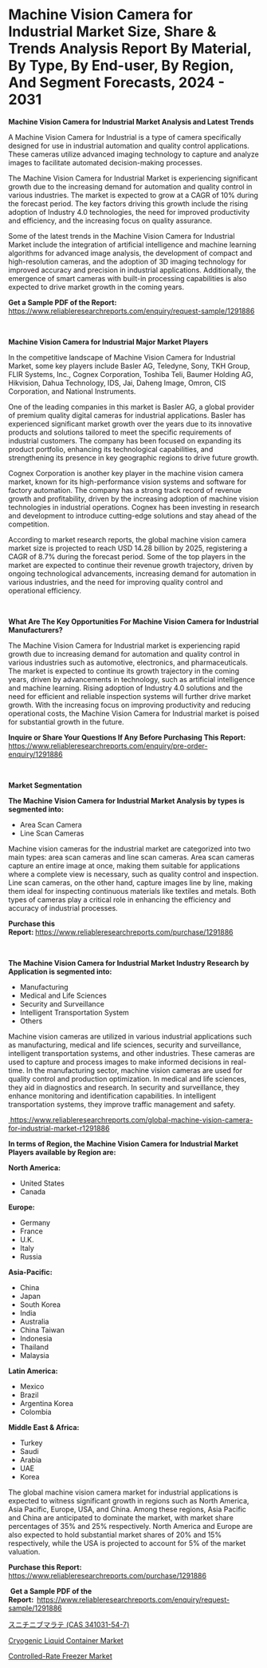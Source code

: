 <p><h1>Machine Vision Camera for Industrial Market Size, Share & Trends Analysis Report By Material, By Type, By End-user, By Region, And Segment Forecasts, 2024 - 2031</h1></p><p><strong>Machine Vision Camera for Industrial Market Analysis and Latest Trends</strong></p>
<p><p>A Machine Vision Camera for Industrial is a type of camera specifically designed for use in industrial automation and quality control applications. These cameras utilize advanced imaging technology to capture and analyze images to facilitate automated decision-making processes.</p><p>The Machine Vision Camera for Industrial Market is experiencing significant growth due to the increasing demand for automation and quality control in various industries. The market is expected to grow at a CAGR of 10% during the forecast period. The key factors driving this growth include the rising adoption of Industry 4.0 technologies, the need for improved productivity and efficiency, and the increasing focus on quality assurance.</p><p>Some of the latest trends in the Machine Vision Camera for Industrial Market include the integration of artificial intelligence and machine learning algorithms for advanced image analysis, the development of compact and high-resolution cameras, and the adoption of 3D imaging technology for improved accuracy and precision in industrial applications. Additionally, the emergence of smart cameras with built-in processing capabilities is also expected to drive market growth in the coming years.</p></p>
<p><strong>Get a Sample PDF of the Report:&nbsp;</strong> <a href="https://www.reliableresearchreports.com/enquiry/request-sample/1291886">https://www.reliableresearchreports.com/enquiry/request-sample/1291886</a></p>
<p>&nbsp;</p>
<p><strong>Machine Vision Camera for Industrial Major Market Players</strong></p>
<p><p>In the competitive landscape of Machine Vision Camera for Industrial Market, some key players include Basler AG, Teledyne, Sony, TKH Group, FLIR Systems, Inc., Cognex Corporation, Toshiba Teli, Baumer Holding AG, Hikvision, Dahua Technology, IDS, Jai, Daheng Image, Omron, CIS Corporation, and National Instruments.</p><p>One of the leading companies in this market is Basler AG, a global provider of premium quality digital cameras for industrial applications. Basler has experienced significant market growth over the years due to its innovative products and solutions tailored to meet the specific requirements of industrial customers. The company has been focused on expanding its product portfolio, enhancing its technological capabilities, and strengthening its presence in key geographic regions to drive future growth.</p><p>Cognex Corporation is another key player in the machine vision camera market, known for its high-performance vision systems and software for factory automation. The company has a strong track record of revenue growth and profitability, driven by the increasing adoption of machine vision technologies in industrial operations. Cognex has been investing in research and development to introduce cutting-edge solutions and stay ahead of the competition.</p><p>According to market research reports, the global machine vision camera market size is projected to reach USD 14.28 billion by 2025, registering a CAGR of 8.7% during the forecast period. Some of the top players in the market are expected to continue their revenue growth trajectory, driven by ongoing technological advancements, increasing demand for automation in various industries, and the need for improving quality control and operational efficiency.</p></p>
<p>&nbsp;</p>
<p><strong>What Are The Key Opportunities For Machine Vision Camera for Industrial Manufacturers?</strong></p>
<p><p>The Machine Vision Camera for Industrial market is experiencing rapid growth due to increasing demand for automation and quality control in various industries such as automotive, electronics, and pharmaceuticals. The market is expected to continue its growth trajectory in the coming years, driven by advancements in technology, such as artificial intelligence and machine learning. Rising adoption of Industry 4.0 solutions and the need for efficient and reliable inspection systems will further drive market growth. With the increasing focus on improving productivity and reducing operational costs, the Machine Vision Camera for Industrial market is poised for substantial growth in the future.</p></p>
<p><strong>Inquire or Share Your Questions If Any Before Purchasing This Report:</strong> <a href="https://www.reliableresearchreports.com/enquiry/pre-order-enquiry/1291886">https://www.reliableresearchreports.com/enquiry/pre-order-enquiry/1291886</a></p>
<p>&nbsp;</p>
<p><strong>Market Segmentation</strong></p>
<p><strong>The Machine Vision Camera for Industrial Market Analysis by types is segmented into:</strong></p>
<p><ul><li>Area Scan Camera</li><li>Line Scan Cameras</li></ul></p>
<p><p>Machine vision cameras for the industrial market are categorized into two main types: area scan cameras and line scan cameras. Area scan cameras capture an entire image at once, making them suitable for applications where a complete view is necessary, such as quality control and inspection. Line scan cameras, on the other hand, capture images line by line, making them ideal for inspecting continuous materials like textiles and metals. Both types of cameras play a critical role in enhancing the efficiency and accuracy of industrial processes.</p></p>
<p><strong>Purchase this Report:&nbsp;</strong><a href="https://www.reliableresearchreports.com/purchase/1291886">https://www.reliableresearchreports.com/purchase/1291886</a></p>
<p>&nbsp;</p>
<p><strong>The Machine Vision Camera for Industrial Market Industry Research by Application is segmented into:</strong></p>
<p><ul><li>Manufacturing</li><li>Medical and Life Sciences</li><li>Security and Surveillance</li><li>Intelligent Transportation System</li><li>Others</li></ul></p>
<p><p>Machine vision cameras are utilized in various industrial applications such as manufacturing, medical and life sciences, security and surveillance, intelligent transportation systems, and other industries. These cameras are used to capture and process images to make informed decisions in real-time. In the manufacturing sector, machine vision cameras are used for quality control and production optimization. In medical and life sciences, they aid in diagnostics and research. In security and surveillance, they enhance monitoring and identification capabilities. In intelligent transportation systems, they improve traffic management and safety.</p></p>
<p><a href="https://www.reliableresearchreports.com/global-machine-vision-camera-for-industrial-market-r1291886">&nbsp;https://www.reliableresearchreports.com/global-machine-vision-camera-for-industrial-market-r1291886</a></p>
<p><strong>In terms of Region, the Machine Vision Camera for Industrial Market Players available by Region are:</strong></p>
<p>
    <p> <strong> North America: </strong>
        <ul>
            <li>United States</li>
            <li>Canada</li>
        </ul>
        </p> 
    <p> <strong> Europe: </strong>
        <ul>
            <li>Germany</li>
            <li>France</li>
            <li>U.K.</li>
            <li>Italy</li>
            <li>Russia</li>
        </ul>
        </p> 
    <p> <strong> Asia-Pacific: </strong>
        <ul>
            <li>China</li>
            <li>Japan</li>
            <li>South Korea</li>
            <li>India</li>
            <li>Australia</li>
            <li>China Taiwan</li>
            <li>Indonesia</li>
            <li>Thailand</li>
            <li>Malaysia</li>
        </ul>
        </p> 
    <p> <strong> Latin America: </strong>
        <ul>
            <li>Mexico</li>
            <li>Brazil</li>
            <li>Argentina Korea</li>
            <li>Colombia</li>
        </ul>
        </p> 
    <p> <strong> Middle East & Africa: </strong>
        <ul>
            <li>Turkey</li>
            <li>Saudi</li>
            <li>Arabia</li>
            <li>UAE</li>
            <li>Korea</li>
        </ul>
    </p>
    </p>
<p><p>The global machine vision camera market for industrial applications is expected to witness significant growth in regions such as North America, Asia Pacific, Europe, USA, and China. Among these regions, Asia Pacific and China are anticipated to dominate the market, with market share percentages of 35% and 25% respectively. North America and Europe are also expected to hold substantial market shares of 20% and 15% respectively, while the USA is projected to account for 5% of the market valuation.</p></p>
<p><strong>Purchase this Report: </strong><a href="https://www.reliableresearchreports.com/purchase/1291886">https://www.reliableresearchreports.com/purchase/1291886</a></p>
<p>&nbsp;<strong>Get a Sample PDF of the Report:&nbsp;&nbsp;</strong><a href="https://www.reliableresearchreports.com/enquiry/request-sample/1291886">https://www.reliableresearchreports.com/enquiry/request-sample/1291886</a></p>
<p><strong></strong></p>
<p><p><a href="https://github.com/VellaJacobi2023/Market-Research-Report-List-1/blob/main/9051079104721.md">スニチニブマラテ (CAS 341031-54-7)</a></p><p><a href="https://github.com/prosalinda88/Market-Research-Report-List-4/blob/main/cryogenic-liquid-container-market.md">Cryogenic Liquid Container Market</a></p><p><a href="https://github.com/globismark/Market-Research-Report-List-3/blob/main/controlled-rate-freezer-market.md">Controlled-Rate Freezer Market</a></p></p>